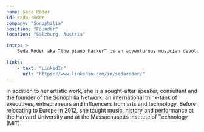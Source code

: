 ```yaml
---
name: Seda Röder
id: seda-röder
company: "Sonophilia"
position: "Founder"
location: "Salzburg, Austria"

intro: >
    Seda Röder aka “the piano hacker” is an adventurous musician devoted to spreading creativity in society and organizations.
    
links:
    - text: "LinkedIn"
      url: "https://www.linkedin.com/in/sedaroder/"
---
```


In addition to her artistic work, she is a sought-after speaker, consultant and the founder of the Sonophilia Network, an international think-tank of executives, entrepreneurs and influencers from arts and technology. Before relocating to Europe in 2012, she taught music, history and performance at the Harvard University and at the Massachusetts Institute of Technology (MIT).

